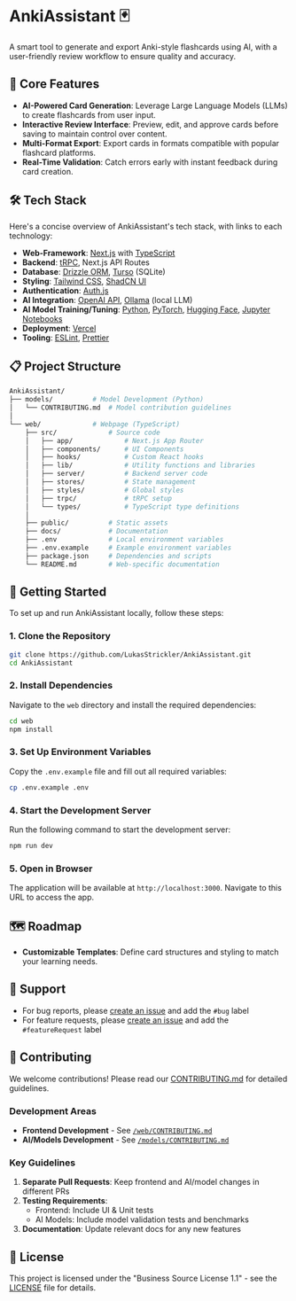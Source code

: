 # AnkiAssistant 🃏
A smart tool to generate and export Anki-style flashcards using AI, with a user-friendly review workflow to ensure quality and accuracy.

## 🎯 Core Features
- **AI-Powered Card Generation**: Leverage Large Language Models (LLMs) to create flashcards from user input.
- **Interactive Review Interface**: Preview, edit, and approve cards before saving to maintain control over content.
- **Multi-Format Export**: Export cards in formats compatible with popular flashcard platforms.
- **Real-Time Validation**: Catch errors early with instant feedback during card creation.

## 🛠️ Tech Stack
Here's a concise overview of AnkiAssistant's tech stack, with links to each technology:
- **Web-Framework**: [Next.js](https://nextjs.org/) with [TypeScript](https://www.typescriptlang.org/)
- **Backend**: [tRPC](https://trpc.io/), Next.js API Routes
- **Database**: [Drizzle ORM](https://orm.drizzle.team/), [Turso](https://turso.tech/) (SQLite)
- **Styling**: [Tailwind CSS](https://tailwindcss.com/), [ShadCN UI](https://ui.shadcn.com/)
- **Authentication**: [Auth.js](https://authjs.dev/)
- **AI Integration**: [OpenAI API](https://openai.com/api/), [Ollama](https://ollama.com/) (local LLM)
- **AI Model Training/Tuning**: [Python](https://www.python.org/), [PyTorch](https://pytorch.org/), [Hugging Face](https://huggingface.co/), [Jupyter Notebooks](https://jupyter.org/)
- **Deployment**: [Vercel](https://vercel.com/)
- **Tooling**: [ESLint](https://eslint.org/), [Prettier](https://prettier.io/) 

## 📋 Project Structure
```bash
AnkiAssistant/
├── models/          # Model Development (Python)
│   └── CONTRIBUTING.md  # Model contribution guidelines
│
└── web/             # Webpage (TypeScript)
    ├── src/             # Source code
    │   ├── app/             # Next.js App Router
    │   ├── components/      # UI Components
    │   ├── hooks/           # Custom React hooks
    │   ├── lib/             # Utility functions and libraries
    │   ├── server/          # Backend server code
    │   ├── stores/          # State management
    │   ├── styles/          # Global styles
    │   ├── trpc/            # tRPC setup
    │   └── types/           # TypeScript type definitions
    │
    ├── public/          # Static assets
    ├── docs/            # Documentation
    ├── .env             # Local environment variables
    ├── .env.example     # Example environment variables
    ├── package.json     # Dependencies and scripts
    └── README.md        # Web-specific documentation
```
## 🚀 Getting Started
To set up and run AnkiAssistant locally, follow these steps:

### **1. Clone the Repository**
```bash
git clone https://github.com/LukasStrickler/AnkiAssistant.git
cd AnkiAssistant
```

### **2. Install Dependencies**
Navigate to the `web` directory and install the required dependencies:
```bash
cd web
npm install
```

### **3. Set Up Environment Variables**
Copy the `.env.example` file and fill out all required variables:
```bash
cp .env.example .env
```

### **4. Start the Development Server**
Run the following command to start the development server:
```bash
npm run dev
```

### **5. Open in Browser**
The application will be available at `http://localhost:3000`. Navigate to this URL to access the app.


## 🗺️ Roadmap
- **Customizable Templates**: Define card structures and styling to match your learning needs.


## 💬 Support
- For bug reports, please [create an issue](https://github.com/LukasStrickler/AnkiAssistant/issues) and add the `#bug` label
- For feature requests, please [create an issue](https://github.com/LukasStrickler/AnkiAssistant/issues) and add the `#featureRequest` label

## 🤝 Contributing
We welcome contributions! Please read our [CONTRIBUTING.md](CONTRIBUTING.md) for detailed guidelines.

### Development Areas
- **Frontend Development** - See [`/web/CONTRIBUTING.md`](web/CONTRIBUTING.md)
- **AI/Models Development** - See [`/models/CONTRIBUTING.md`](models/CONTRIBUTING.md)

### Key Guidelines
1. **Separate Pull Requests**: Keep frontend and AI/model changes in different PRs
2. **Testing Requirements**:
   - Frontend: Include UI & Unit tests
   - AI Models: Include model validation tests and benchmarks
3. **Documentation**: Update relevant docs for any new features

## 📄 License
This project is licensed under the "Business Source License 1.1" - see the [LICENSE](LICENSE) file for details.